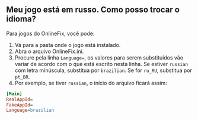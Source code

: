 ## Meu jogo está em russo. Como posso trocar o idioma?

Para jogos do OnlineFix, você pode:

1. Vá para a pasta onde o jogo está instalado.
2. Abra o arquivo OnlineFix.ini.
3. Procure pela linha `Language=`, os valores para serem substituídos vão variar de acordo com o que está escrito nesta linha. Se estiver `russian` com letra minúscula, substitua por `brazilian`. Se for `ru_RU`, substitua por `pt_BR`.
4. Por exemplo, se tiver `russian`, o início do arquivo ficará assim:

```ini
[Main]
RealAppId=
FakeAppId=
Language=brazilian
```
